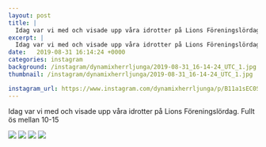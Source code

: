 ```yaml
---
layout: post
title: |
  Idag var vi med och visade upp våra idrotter på Lions Föreningslördag
excerpt: |
  Idag var vi med och visade upp våra idrotter på Lions Föreningslördag. Fullt ös mellan 10-15
date:   2019-08-31 16:14:24 +0000
categories: instagram
background: /instagram/dynamixherrljunga/2019-08-31_16-14-24_UTC_1.jpg
thumbnail: /instagram/dynamixherrljunga/2019-08-31_16-14-24_UTC_1.jpg

instagram_url: https://www.instagram.com/dynamixherrljunga/p/B11a1sEC0Sw
---
```

Idag var vi med och visade upp våra idrotter på Lions Föreningslördag. Fullt ös mellan 10-15



<img src='/www-dynamix-herrljunga/instagram/dynamixherrljunga/2019-08-31_16-14-24_UTC_1.jpg' class='img-fluid' />


<img src='/www-dynamix-herrljunga/instagram/dynamixherrljunga/2019-08-31_16-14-24_UTC_2.jpg' class='img-fluid' />


<img src='/www-dynamix-herrljunga/instagram/dynamixherrljunga/2019-08-31_16-14-24_UTC_3.jpg' class='img-fluid' />


<img src='/www-dynamix-herrljunga/instagram/dynamixherrljunga/2019-08-31_16-14-24_UTC_4.jpg' class='img-fluid' />
